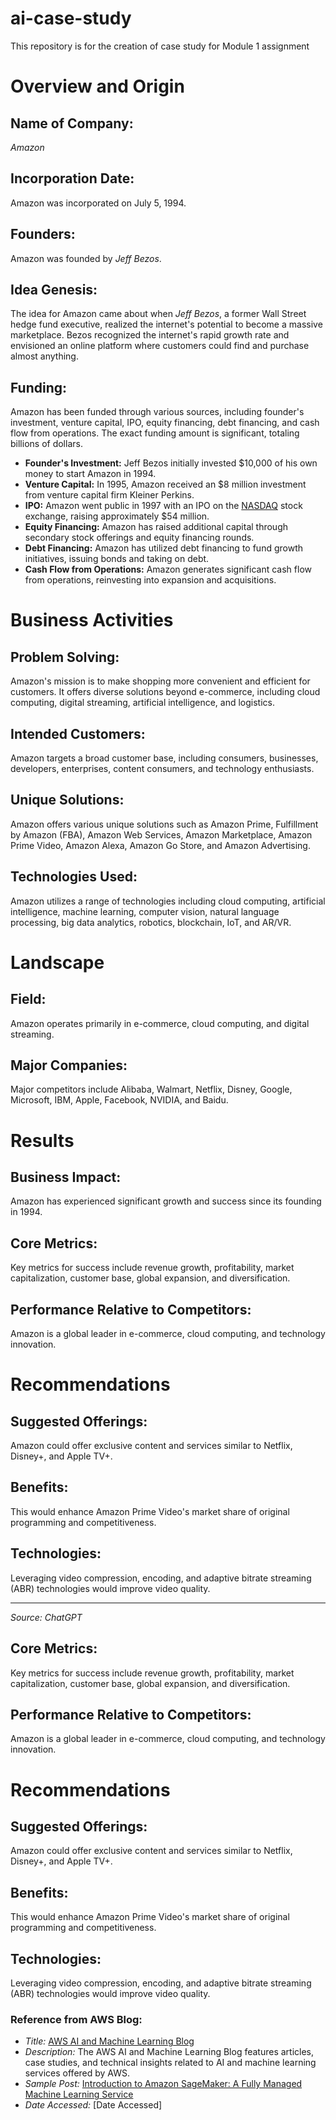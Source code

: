 # ai-case-study
This repository is for the creation of case study for Module 1 assignment
# Overview and Origin

## Name of Company: 
*Amazon*

## Incorporation Date: 
Amazon was incorporated on July 5, 1994.

## Founders: 
Amazon was founded by *Jeff Bezos*.

## Idea Genesis: 
The idea for Amazon came about when *Jeff Bezos*, a former Wall Street hedge fund executive, realized the internet's potential to become a massive marketplace. Bezos recognized the internet's rapid growth rate and envisioned an online platform where customers could find and purchase almost anything.

## Funding: 
Amazon has been funded through various sources, including founder's investment, venture capital, IPO, equity financing, debt financing, and cash flow from operations. The exact funding amount is significant, totaling billions of dollars.

- **Founder's Investment:** Jeff Bezos initially invested $10,000 of his own money to start Amazon in 1994.
- **Venture Capital:** In 1995, Amazon received an $8 million investment from venture capital firm Kleiner Perkins.
- **IPO:** Amazon went public in 1997 with an IPO on the [NASDAQ](https://www.nasdaq.com/) stock exchange, raising approximately $54 million.
- **Equity Financing:** Amazon has raised additional capital through secondary stock offerings and equity financing rounds.
- **Debt Financing:** Amazon has utilized debt financing to fund growth initiatives, issuing bonds and taking on debt.
- **Cash Flow from Operations:** Amazon generates significant cash flow from operations, reinvesting into expansion and acquisitions.

# Business Activities

## Problem Solving: 
Amazon's mission is to make shopping more convenient and efficient for customers. It offers diverse solutions beyond e-commerce, including cloud computing, digital streaming, artificial intelligence, and logistics.

## Intended Customers: 
Amazon targets a broad customer base, including consumers, businesses, developers, enterprises, content consumers, and technology enthusiasts.

## Unique Solutions: 
Amazon offers various unique solutions such as Amazon Prime, Fulfillment by Amazon (FBA), Amazon Web Services, Amazon Marketplace, Amazon Prime Video, Amazon Alexa, Amazon Go Store, and Amazon Advertising.

## Technologies Used: 
Amazon utilizes a range of technologies including cloud computing, artificial intelligence, machine learning, computer vision, natural language processing, big data analytics, robotics, blockchain, IoT, and AR/VR.

# Landscape

## Field: 
Amazon operates primarily in e-commerce, cloud computing, and digital streaming.

## Major Companies: 
Major competitors include Alibaba, Walmart, Netflix, Disney, Google, Microsoft, IBM, Apple, Facebook, NVIDIA, and Baidu.

# Results

## Business Impact: 
Amazon has experienced significant growth and success since its founding in 1994.

## Core Metrics: 
Key metrics for success include revenue growth, profitability, market capitalization, customer base, global expansion, and diversification.

## Performance Relative to Competitors: 
Amazon is a global leader in e-commerce, cloud computing, and technology innovation.

# Recommendations

## Suggested Offerings: 
Amazon could offer exclusive content and services similar to Netflix, Disney+, and Apple TV+.

## Benefits: 
This would enhance Amazon Prime Video's market share of original programming and competitiveness.

## Technologies: 
Leveraging video compression, encoding, and adaptive bitrate streaming (ABR) technologies would improve video quality.

---

*Source: ChatGPT*

## Core Metrics: 
Key metrics for success include revenue growth, profitability, market capitalization, customer base, global expansion, and diversification.

## Performance Relative to Competitors: 
Amazon is a global leader in e-commerce, cloud computing, and technology innovation.

# Recommendations

## Suggested Offerings: 
Amazon could offer exclusive content and services similar to Netflix, Disney+, and Apple TV+.

## Benefits: 
This would enhance Amazon Prime Video's market share of original programming and competitiveness.

## Technologies: 
Leveraging video compression, encoding, and adaptive bitrate streaming (ABR) technologies would improve video quality.

### Reference from AWS Blog:

- *Title:* [AWS AI and Machine Learning Blog](https://aws.amazon.com/blogs/ai/)
- *Description:* The AWS AI and Machine Learning Blog features articles, case studies, and technical insights related to AI and machine learning services offered by AWS.
- *Sample Post:* [Introduction to Amazon SageMaker: A Fully Managed Machine Learning Service](https://aws.amazon.com/blogs/machine-learning/introducing-amazon-sagemaker/)
- *Date Accessed:* [Date Accessed]



